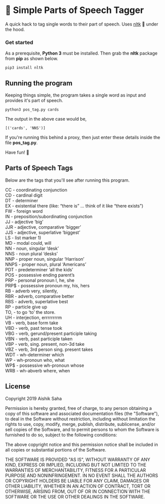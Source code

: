 # :moyai: Simple Parts of Speech Tagger

A quick hack to tag single words to their part of speech. Uses [nltk](http://www.nltk.org/) :speech_balloon: under the hood.


### Get started

As a prerequisite, **Python 3** must be installed. Then grab the **nltk** package from **pip** as shown below.

```
pip3 install nltk
```


## Running the program

Keeping things simple, the program takes a single word as input and provides it's part of speech.

```
python3 pos_tag.py cards
```

The output in the above case would be,

```
[('cards', 'NNS')]
```

If you're running this behind a proxy, then just enter these details inside the file **pos_tag.py**.

Have fun! :violin:

## Parts of Speech Tags

Below are the tags that you'll see after running this program.

CC  - coordinating conjunction  
CD  - cardinal digit  
DT  - determiner  
EX  - existential there (like: “there is” … think of it like “there exists”)  
FW  - foreign word  
IN  - preposition/subordinating conjunction  
JJ  - adjective ‘big’  
JJR - adjective, comparative ‘bigger’  
JJS - adjective, superlative ‘biggest’  
LS  - list marker 1)  
MD  - modal could, will  
NN  - noun, singular ‘desk’  
NNS - noun plural ‘desks’  
NNP - proper noun, singular ‘Harrison’  
NNPS - proper noun, plural ‘Americans’  
PDT - predeterminer ‘all the kids’  
POS - possessive ending parent’s  
PRP - personal pronoun I, he, she  
PRP$ - possessive pronoun my, his, hers  
RB  - adverb very, silently,  
RBR - adverb, comparative better  
RBS - adverb, superlative best  
RP  - particle give up  
TO, - to go ‘to’ the store.  
UH  - interjection, errrrrrrrm  
VB  - verb, base form take  
VBD - verb, past tense took  
VBG - verb, gerund/present participle taking  
VBN - verb, past participle taken  
VBP - verb, sing. present, non-3d take  
VBZ - verb, 3rd person sing. present takes  
WDT - wh-determiner which  
WP  - wh-pronoun who, what  
WP$ - possessive wh-pronoun whose  
WRB - wh-abverb where, when  

## License

Copyright 2019 Aishik Saha

Permission is hereby granted, free of charge, to any person obtaining a copy of this software and associated documentation files (the "Software"), to deal in the Software without restriction, including without limitation the rights to use, copy, modify, merge, publish, distribute, sublicense, and/or sell copies of the Software, and to permit persons to whom the Software is furnished to do so, subject to the following conditions:

The above copyright notice and this permission notice shall be included in all copies or substantial portions of the Software.

THE SOFTWARE IS PROVIDED "AS IS", WITHOUT WARRANTY OF ANY KIND, EXPRESS OR IMPLIED, INCLUDING BUT NOT LIMITED TO THE WARRANTIES OF MERCHANTABILITY, FITNESS FOR A PARTICULAR PURPOSE AND NONINFRINGEMENT. IN NO EVENT SHALL THE AUTHORS OR COPYRIGHT HOLDERS BE LIABLE FOR ANY CLAIM, DAMAGES OR OTHER LIABILITY, WHETHER IN AN ACTION OF CONTRACT, TORT OR OTHERWISE, ARISING FROM, OUT OF OR IN CONNECTION WITH THE SOFTWARE OR THE USE OR OTHER DEALINGS IN THE SOFTWARE.
